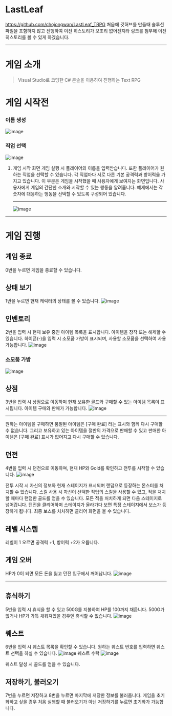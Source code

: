 # LastLeaf
https://github.com/chojongwan/LastLeaf_TRPG
처음에 깃허브를 만들때 솔루션 파일을 포함하지 않고 진행하여 이전 히스토리가 모조리 없어진지라 링크를 첨부해 이전 히스토리를 볼 수 있게 하겠습니다. <hr>

# 게임 소개
> Visual Studio로 코딩한 C# 콘솔을 이용하여 진행하는 Text RPG

# 게임 시작전
### 이름 생성
![image](https://github.com/chojongwan/LastLeaf/assets/79524474/5f285a57-6bda-4e94-9b43-dc0654297084)
### 직업 선택
![image](https://github.com/chojongwan/LastLeaf/assets/79524474/457a6a1d-bb54-493f-b0a4-d87a2fd174c4)


1. 게임 시작 화면
게임 실행 시 플레이어의 이름을 입력받습니다. 또한 플레이어가 원하는 직업을 선택할 수 있습니다. 각 직업마다 서로 다른 기본 공격력과 방어력을 가지고 있습니다.
이 부분은 게임을 시작했을 때 사용자에게 보여지는 화면입니다. 사용자에게 게임의 간단한 소개와 시작할 수 있는 행동을 알려줍니다. 예제에서는 각 숫자에 대응하는 행동을 선택할 수 있도록 구성되어 있습니다.<hr>
![image](https://github.com/chojongwan/LastLeaf/assets/79524474/18bb7a24-03d5-4929-b7bc-35d6cc945d27)
<hr>

# 게임 진행

## 게임 종료
0번을 누르면 게임을 종료할 수 있습니다.

## 상태 보기
1번을 누르면 현재 캐릭터의 상태를 볼 수 있습니다.
![image](https://github.com/chojongwan/LastLeaf/assets/79524474/4132de1b-f989-449b-aff3-096ca22ed7a1)

## 인벤토리
2번을 입력 시 현재 보유 중인 아이템 목록을 표시합니다. 아이템을 장착 또는 해제할 수 있습니다.
하이픈(-)을 입력 시 소모품 가방이 표시되며, 사용할 소모품을 선택하여 사용 가능합니다.
![image](https://github.com/chojongwan/LastLeaf/assets/79524474/cd297816-0914-4165-947b-75e11410cea2)
### 소모품 가방
![image](https://github.com/chojongwan/LastLeaf/assets/79524474/40c016b6-bd93-4e43-beb3-5542800d081a)


## 상점
3번을 입력 시 상점으로 이동하며 현재 보유한 골드와 구매할 수 있는 아이템 목록이 표시됩니다.
아이템 구매와 판매가 가능합니다.
![image](https://github.com/chojongwan/TRPG/assets/79524474/3e58dc71-0968-4964-be38-7c8e3ccf8b26)<hr>

원하는 아이템을 구매하면 품절된 아이템은 [구매 완료] 라는 표시와 함께 다시 구매할 수 없습니다.
그리고 보유하고 있는 아이템을 절반의 가격으로 판매할 수 있고 판매한 아이템은 [구매 완료] 표시가 없어지고 다시 구매할 수 있습니다.

## 던전
4번을 입력 시 던전으로 이동하며, 현재 HP와 Gold를 확인하고 전투를 시작할 수 있습니다.
![image](https://github.com/chojongwan/LastLeaf/assets/79524474/75f32c22-d4ca-4384-bc22-a75cf83a903f)

전투 시작 시 자신의 정보와 현재 스테이지가 표시되며 랜덤으로 등장하는 몬스터를 처치할 수 있습니다.
스킬 사용 시 자신이 선택한 직업의 스킬을 사용할 수 있고, 적을 처치할 때마다 랜덤한 골드를 얻을 수 있습니다. 모든 적을 처치하게 되면 다음 스테이지로 넘어갑니다.
던전을 클리어하며 스테이지가 올라가다 보면 특정 스테이지에서 보스가 등장하게 됩니다. 최종 보스를 처치하면 클리어 화면을 볼 수 있습니다.

## 레벨 시스템
레벨이 1 오르면 공격력 +1, 방어력 +2가 오릅니다.

## 게임 오버
HP가 0이 되면 모든 돈을 잃고 던전 입구에서 깨어납니다.
![image](https://github.com/chojongwan/TRPG/assets/79524474/529358ae-ec28-45e9-8c97-f267159ec621) <hr>

## 휴식하기
5번을 입력 시 휴식을 할 수 있고 500G를 지불하여 HP를 100까지 채웁니다. 500G가 없거나 HP가 가득 채워져있을 경우엔 휴식할 수 없습니다.
![image](https://github.com/chojongwan/LastLeaf/assets/79524474/511ee88b-19c2-42cf-813d-476f5e2e0b6f)

## 퀘스트
6번을 입력 시 퀘스트 목록을 확인할 수 있습니다. 원하는 퀘스트 번호를 입력하면 퀘스트 선택을 하실 수 있습니다.
![image](https://github.com/chojongwan/LastLeaf/assets/79524474/90029943-9248-4852-997a-b1478024e56b)
퀘스트 수락
![image](https://github.com/chojongwan/LastLeaf/assets/79524474/75d23e35-7133-407b-9fbf-42662623c5e1)

퀘스트 달성 시 골드를 얻을 수 있습니다.

## 저장하기, 불러오기
7번을 누르면 저장하고 8번을 누르면 마지막에 저장한 정보를 불러옵니다.
게임을 초기화하고 싶을 경우 처음 실행할 때 불러오기가 아닌 저장하기를 누르면 초기화가 가능합니다.
